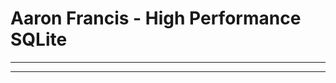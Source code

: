 # Aaron Francis - High Performance SQLite
_______________________________________________________________________________


_______________________________________________________________________________

